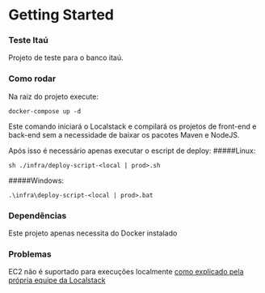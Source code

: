 # Getting Started

### Teste Itaú
Projeto de teste para o banco itaú.

### Como rodar
Na raiz do projeto execute:
```
docker-compose up -d
```

Este comando iniciará o Localstack e compilará os projetos de front-end e back-end sem a necessidade de baixar os pacotes Maven e NodeJS.

Após isso é necessário apenas executar o escript de deploy:
#####Linux:
```
sh ./infra/deploy-script-<local | prod>.sh
```
#####Windows:
```
.\infra\deploy-script-<local | prod>.bat
```

### Dependências
Este projeto apenas necessita do Docker instalado

### Problemas
EC2 não é suportado para execuções localmente [como explicado pela própria equipe da Localstack](https://github.com/localstack/localstack/issues/2560#issuecomment-667722065)
